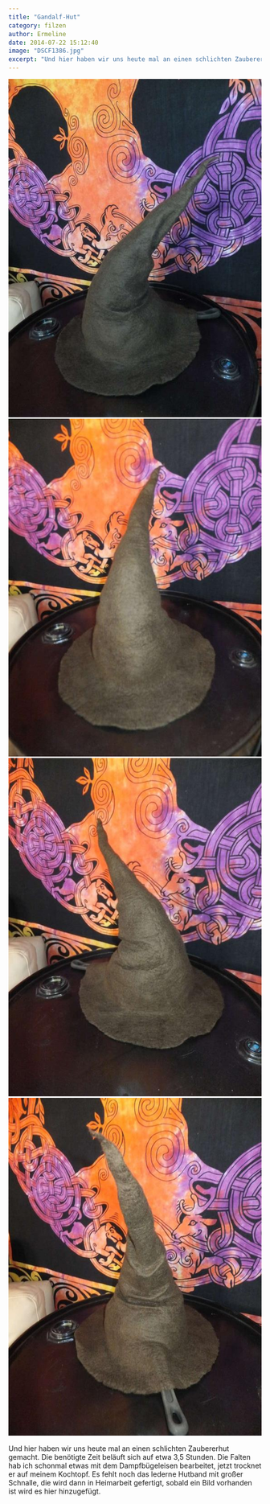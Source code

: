 ```yaml
---
title: "Gandalf-Hut"
category: filzen
author: Ermeline
date: 2014-07-22 15:12:40
image: "DSCF1386.jpg"
excerpt: "Und hier haben wir uns heute mal an einen schlichten Zaubererhut gemacht."
---
```


![Gandalfhut links](DSCF1385.jpg)
![Gandalfhut vorne](DSCF1386.jpg)
![Gandalfhut rechts](DSCF1383.jpg)
![Gandalfhut hinten](DSCF1384.jpg)
  
Und hier haben wir uns heute mal an einen schlichten Zaubererhut gemacht. Die benötigte Zeit beläuft sich auf etwa 3,5 Stunden. Die Falten hab ich schonmal etwas mit dem Dampfbügeleisen bearbeitet, jetzt trocknet er auf meinem Kochtopf. Es fehlt noch das lederne Hutband mit großer Schnalle, die wird dann in Heimarbeit gefertigt, sobald ein Bild vorhanden ist wird es hier hinzugefügt.
